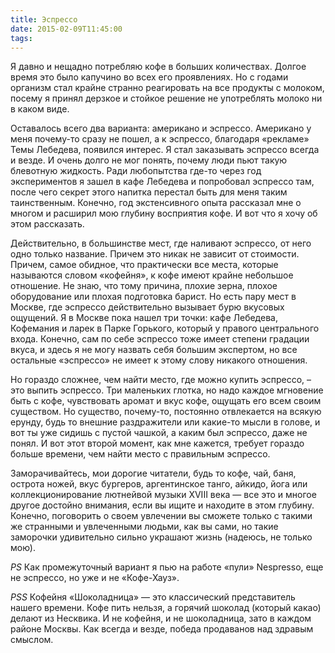 ```yaml
---
title: Эспреcсо
date: 2015-02-09T11:45:00
tags:
---
```


Я давно и нещадно потребляю кофе в больших количествах. Долгое время это было капучино во всех его проявлениях. Но с
годами организм стал крайне странно реагировать на все продукты с молоком, посему я принял дерзкое и стойкое решение не
употреблять молоко ни в каком виде.

Оставалось всего два варианта: американо и эспрессо. Американо у меня почему-то сразу не пошел, а к эспрессо, благодаря
«рекламе» Темы Лебедева, появился интерес. Я стал заказывать эспрессо всегда и везде. И очень долго не мог понять,
почему люди пьют такую блевотную жидкость. Ради любопытства где-то через год экспериментов я зашел в кафе Лебедева и
попробовал эспрессо там, после чего секрет этого напитка перестал быть для меня таким таинственным. Конечно,
год экстенсивного опыта рассказал мне о многом и расширил мою глубину восприятия кофе. И вот что я хочу об этом
рассказать.

Действительно, в большинстве мест, где наливают эспрессо, от него одно только название. Причем это никак не зависит от
стоимости. Причем, самое обидное, что практически все места, которые называются словом «кофейня», к кофе имеют крайне
небольшое отношение. Не знаю, что тому причина, плохие зерна, плохое оборудование или плохая подготовка барист. Но есть
пару мест в Москве, где эспрессо действительно вызывает бурю вкусовых ощущений. Я в Москве пока нашел три точки: кафе
Лебедева, Кофемания и ларек в Парке Горького, который у правого центрального входа. Конечно, сам по себе эспрессо тоже
имеет степени градации вкуса, и здесь я не могу назвать себя большим экспертом, но все остальные «эспрессо» не имеет к
этому слову никакого отношения.

Но гораздо сложнее, чем найти место, где можно купить эспрессо, – это выпить эспрессо. Три маленьких глотка, но надо
каждое мгновение быть с кофе, чувствовать аромат и вкус кофе, ощущать его всем своим существом. Но существо, почему-то,
постоянно отвлекается на всякую ерунду, будь то внешние раздражители или какие-то мысли в голове, и вот ты уже сидишь с
пустой чашкой, а каким был эспрессо, даже не понял. И вот этот второй момент, как мне кажется, требует гораздо больше
времени, чем найти место с правильным эспрессо.

Заморачивайтесь, мои дорогие читатели, будь то кофе, чай, баня, острота ножей, вкус бургеров, аргентинское танго,
айкидо, йога или коллекционирование лютнейвой музыки XVIII века — все это и многое другое достойно внимания, если вы
ищите и находите в этом глубину. Конечно, поговорить о своем увлечении вы сможете только с такими же странными и
увлеченными людьми, как вы сами, но такие заморочки удивительно сильно украшают жизнь (надеюсь, не только мою).

*PS* Как промежуточный вариант я пью на работе «пули» Nespresso, еще не эспрессо, но уже и не «Кофе-Хауз».

*PSS* Кофейня «Шоколадница» — это классический представитель нашего времени. Кофе пить нельзя, а горячий шоколад
(который какао) делают из Несквика. И не кофейня, и не шоколадница, зато в каждом районе Москвы. Как всегда и везде,
победа продаванов над здравым смыслом.

